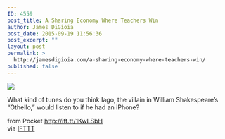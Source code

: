 ```yaml
---
ID: 4559
post_title: A Sharing Economy Where Teachers Win
author: James DiGioia
post_date: 2015-09-19 11:56:36
post_excerpt: ""
layout: post
permalink: >
  http://jamesdigioia.com/a-sharing-economy-where-teachers-win/
published: false
---
```

![][1]  
  
What kind of tunes do you think Iago, the villain in William Shakespeare’s “Othello,” would listen to if he had an iPhone?  
  
from Pocket http://ift.tt/1KwLSbH  
via [IFTTT][2]

 [1]: http://ift.tt/1EI5XJj
 [2]: http://ift.tt/1c4nCfM